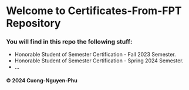 # Welcome to Certificates-From-FPT Repository
### You will find in this repo the following stuff:
* Honorable Student of Semester Certification - Fall 2023 Semester.
* Honorable Student of Semester Certification - Spring 2024 Semester.
* ...
#### © 2024 Cuong-Nguyen-Phu
